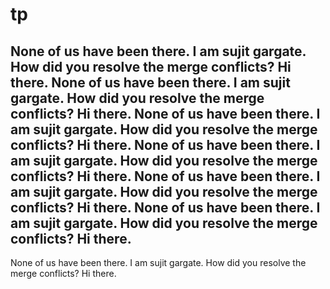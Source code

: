 # tp
None of us have been there. I am sujit gargate.
How did you resolve the merge conflicts?
Hi there.
None of us have been there. I am sujit gargate.
How did you resolve the merge conflicts?
Hi there.
None of us have been there. I am sujit gargate.
How did you resolve the merge conflicts?
Hi there.
None of us have been there. I am sujit gargate.
How did you resolve the merge conflicts?
Hi there.
None of us have been there. I am sujit gargate.
How did you resolve the merge conflicts?
Hi there.
None of us have been there. I am sujit gargate.
How did you resolve the merge conflicts?
Hi there.
-----------------------------------
None of us have been there. I am sujit gargate.
How did you resolve the merge conflicts?
Hi there.